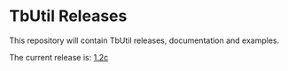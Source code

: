 # TbUtil Releases

This repository will contain TbUtil releases, documentation and examples.

The current release is: [1.2c](docs/release.md)

